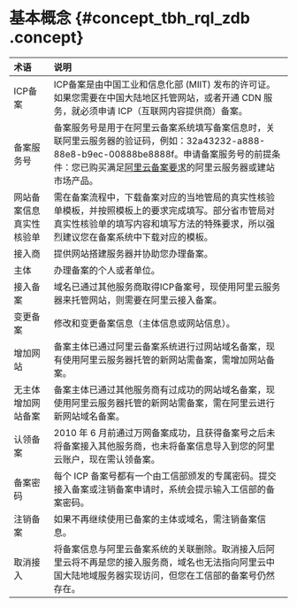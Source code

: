 # 基本概念 {#concept_tbh_rql_zdb .concept}

|术语|说明|
|:-|:-|
|ICP备案|ICP备案是由中国工业和信息化部 \(MIIT\) 发布的许可证。如果您需要在中国大陆地区托管网站，或者开通 CDN 服务，就必须申请 ICP（互联网内容提供商）备案。|
|备案服务号|备案服务号是用于在阿里云备案系统填写备案信息时，关联阿里云服务器的验证码，例如：32a43232-a888-88e8-b9ec-00888be8888f。申请备案服务号的前提条件：您已购买满足[阿里云备案要求](https://help.aliyun.com/document_detail/36890.html)的阿里云服务器或建站市场产品。|
|网站备案信息真实性核验单|需在备案流程中，下载备案对应的当地管局的真实性核验单模板，并按照模板上的要求完成填写。部分省市管局对真实性核验单的填写内容和填写方法的特殊要求，所以强烈建议您在备案系统中下载对应的模板。|
|接入商|提供网站搭建服务器并协助您办理备案。|
|主体|办理备案的个人或者单位。|
|接入备案|域名已通过其他服务商取得ICP备案号，现使用阿里云服务器来托管网站，则需要在阿里云接入备案。|
|变更备案|修改和变更备案信息（主体信息或网站信息）。|
|增加网站|备案主体已通过阿里云备案系统进行过网站域名备案，现有使用阿里云服务器托管的新网站需备案，需增加网站备案。|
|无主体增加网站备案|备案主体已通过其他服务商有过成功的网站域名备案，现使用阿里云服务器托管的新网站需备案，需在阿里云进行新网站域名备案。|
|认领备案|2010 年 6 月前通过万网备案成功，且获得备案号之后未将备案接入其他服务商，也未将备案信息导入到您的阿里云账户，现在需认领备案。|
|备案密码|每个 ICP 备案号都有一个由工信部颁发的专属密码。提交接入备案或注销备案申请时，系统会提示输入工信部的备案密码。|
|注销备案|如果不再继续使用已备案的主体或域名，需注销备案信息。|
|取消接入|将备案信息与阿里云备案系统的关联删除。取消接入后阿里云将不再是您的接入服务商，域名也无法指向阿里云中国大陆地域服务器实现访问，但您在工信部的备案号仍然存在。|

